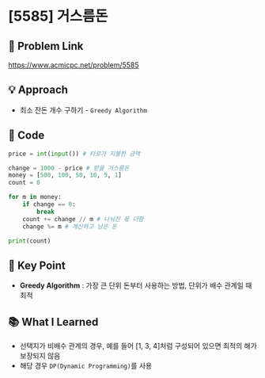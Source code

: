 # [5585] 거스름돈

## 🔗 Problem Link  
https://www.acmicpc.net/problem/5585

## 💡 Approach  
- 최소 잔돈 개수 구하기 - `Greedy Algorithm`

## 🧾 Code  
```python
price = int(input()) # 타로가 지불한 금액

change = 1000 - price # 받을 거스름돈
money = [500, 100, 50, 10, 5, 1]
count = 0

for m in money:
    if change == 0:
        break 
    count += change // m # 나눠진 몫 더함
    change %= m # 계산하고 남은 돈

print(count)
```

## 🎯 Key Point  
- **Greedy Algorithm** : 가장 큰 단위 돈부터 사용하는 방법, 단위가 배수 관계일 때 최적

## 📚 What I Learned  
- 선택지가 비배수 관계의 경우, 예를 들어 [1, 3, 4]처럼 구성되어 있으면 최적의 해가 보장되지 않음
- 해당 경우 `DP(Dynamic Programming)`를 사용